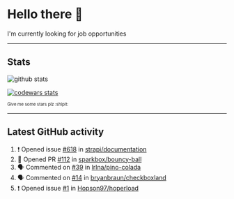 # Hello there 👋
I'm currently looking for job opportunities

---

## Stats
![github stats][github stats]

[![codewars stats][codewars stats]][codewars url]

<sub><sub>Give me some stars plz :shipit:</sub></sub>

---

## Latest GitHub activity
<!--START_SECTION:activity-->
1. ❗️ Opened issue [#618](https://github.com/strapi/documentation/issues/618) in [strapi/documentation](https://github.com/strapi/documentation)
2. 💪 Opened PR [#112](https://github.com/sparkbox/bouncy-ball/pull/112) in [sparkbox/bouncy-ball](https://github.com/sparkbox/bouncy-ball)
3. 🗣 Commented on [#39](https://github.com/lrlna/pino-colada/issues/39) in [lrlna/pino-colada](https://github.com/lrlna/pino-colada)
4. 🗣 Commented on [#14](https://github.com/bryanbraun/checkboxland/issues/14) in [bryanbraun/checkboxland](https://github.com/bryanbraun/checkboxland)
5. ❗️ Opened issue [#1](https://github.com/Hopson97/hoperload/issues/1) in [Hopson97/hoperload](https://github.com/Hopson97/hoperload)
<!--END_SECTION:activity-->

[github stats]: https://github-readme-stats.vercel.app/api?username=KonradLinkowski&hide_title=true&show_icons=true&include_all_commits=true&count_private=true&disable_animations=true&theme=dark&hide_rank=true
[codewars stats]: https://codewars.com/users/KonradLinkowski/badges/large
[codewars url]: https://codewars.com/users/KonradLinkowski
